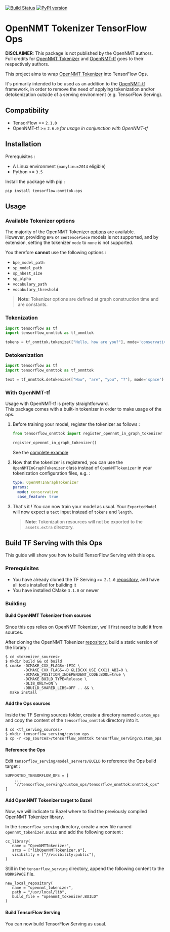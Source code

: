 [![Build Status](https://travis-ci.org/eohana/tensorflow-onmttok-ops.svg?branch=master)](https://travis-ci.org/eohana/tensorflow-onmttok-ops)
[![PyPI version](https://badge.fury.io/py/tensorflow-onmttok-ops.svg)](https://badge.fury.io/py/tensorflow-onmttok-ops)

# OpenNMT Tokenizer TensorFlow Ops

**DISCLAIMER**: This package is not published by the OpenNMT authors.  
Full credits for [OpenNMT Tokenizer](https://github.com/OpenNMT/Tokenizer)
and [OpenNMT-tf](https://github.com/OpenNMT/OpenNMT-tf) goes to their respectively
authors.

This project aims to wrap [OpenNMT Tokenizer](https://github.com/OpenNMT/Tokenizer)
into TensorFlow Ops.

It's primarily intended to be used as an addition to the
[OpenNMT-tf](https://github.com/OpenNMT/OpenNMT-tf) framework,
in order to remove the need of applying tokenization and/or 
detokenization outside of a serving environment (e.g. TensorFlow Serving).

## Compatibility

* TensorFlow == `2.1.0`
* OpenNMT-tf >= `2.6.0` *for usage in conjunction with OpenNMT-tf*

## Installation

Prerequisites :

* A Linux environment (`manylinux2014` eligible)
* Python >= `3.5`

Install the package with pip :

```shell script
pip install tensorflow-onmttok-ops
```

## Usage

### Available Tokenizer options

The majority of the OpenNMT Tokenizer
[options](https://github.com/OpenNMT/Tokenizer/blob/master/docs/options.md)
are available.  
However, providing `BPE` or `SentencePiece` models is not supported,
and by extension, setting the tokenizer `mode` to `none` is not supported.

You therefore **cannot** use the following options :

* `bpe_model_path`
* `sp_model_path`
* `sp_nbest_size`
* `sp_alpha`
* `vocabulary_path`
* `vocabulary_threshold`

> **Note:** Tokenizer options are defined at graph construction time
> and are constants.

### Tokenization

```python
import tensorflow as tf
import tensorflow_onmttok as tf_onmttok

tokens = tf_onmttok.tokenize(["Hello, how are you?"], mode='conservative')
```

### Detokenization

```python
import tensorflow as tf
import tensorflow_onmttok as tf_onmttok

text = tf_onmttok.detokenize(["How", "are", "you", "?"], mode='space')
```

### With OpenNMT-tf

Usage with OpenNMT-tf is pretty straightforward.  
This package comes with a built-in tokenizer 
in order to make usage of the ops.

1. Before training your model, register the tokenizer as follows :

    ```python
    from tensorflow_onmttok import register_opennmt_in_graph_tokenizer
    
    register_opennmt_in_graph_tokenizer()
    ```

    See the [complete example](examples/onmt_tf_training.py)

2. Now that the tokenizer is registered, you can use the 
`OpenNMTInGraphTokenizer` class instead of `OpenNMTTokenizer` in your 
tokenization configuration files, e.g. :

    ```yaml
    type: OpenNMTInGraphTokenizer
    params:
      mode: conservative
      case_feature: true
    ```

3. That's it ! You can now train your model as usual. 
Your `ExportedModel` will now expect a `text` 
input instead of `tokens` and `length`.

    > **Note**: Tokenization resources will not be exported
      to the `assets.extra` directory.

## Build TF Serving with this Ops

This guide will show you how to build TensorFlow Serving
with this ops.

### Prerequisites

* You have already cloned the
TF Serving `>= 2.1.0` [repository](https://github.com/tensorflow/serving),
and have all tools installed for building it
* You have installed CMake `3.1.0` or newer

### Building

#### Build OpenNMT Tokenizer from sources

Since this ops relies on OpenNMT Tokenizer,
we'll first need to build it from sources.

After cloning the OpenNMT Tokenizer
[repository](https://github.com/OpenNMT/Tokenizer),
build a static version of the library :

```shell script
$ cd <tokenizer_sources>
$ mkdir build && cd build
$ cmake -DCMAKE_CXX_FLAGS=-fPIC \
        -DCMAKE_CXX_FLAGS=-D_GLIBCXX_USE_CXX11_ABI=0 \
        -DCMAKE_POSITION_INDEPENDENT_CODE:BOOL=true \
        -DCMAKE_BUILD_TYPE=Release \
        -DLIB_ONLY=ON \
        -DBUILD_SHARED_LIBS=OFF .. && \
  make install
```

#### Add the Ops sources

Inside the TF Serving sources folder, create a directory
named `custom_ops` and copy the content of the `tensorflow_onmttok`
directory into it.

```shell script
$ cd <tf_serving_sources>
$ mkdir tensorflow_serving/custom_ops
$ cp -r <op_sources>/tensorflow_onmttok tensorflow_serving/custom_ops
```

#### Reference the Ops

Edit `tensorflow_serving/model_servers/BUILD` to reference 
the Ops build target :

```shell script
SUPPORTED_TENSORFLOW_OPS = [
    ...
    "//tensorflow_serving/custom_ops/tensorflow_onmttok:onmttok_ops"
]
```

#### Add OpenNMT Tokenizer target to Bazel

Now, we will indicate to Bazel where to find
the previously compiled OpenNMT Tokenizer library.

In the `tensorflow_serving` directory, create a new
file named `opennmt_tokenizer.BUILD` and add the
following content :

```
cc_library(
   name = "OpenNMTTokenizer",
   srcs = ["libOpenNMTTokenizer.a"],
   visibility = ["//visibility:public"],
)
```

Still in the `tensorflow_serving` directory, append the following
content to the `WORKSPACE` file.

```
new_local_repository(
   name = "opennmt_tokenizer",
   path = "/usr/local/lib",
   build_file = "opennmt_tokenizer.BUILD"
)
```

#### Build TensorFlow Serving

You can now build TensorFlow Serving as usual.
